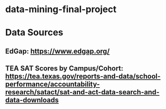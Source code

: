 # data-mining-final-project

# Data Sources
## EdGap: https://www.edgap.org/
## TEA SAT Scores by Campus/Cohort: https://tea.texas.gov/reports-and-data/school-performance/accountability-research/satact/sat-and-act-data-search-and-data-downloads

